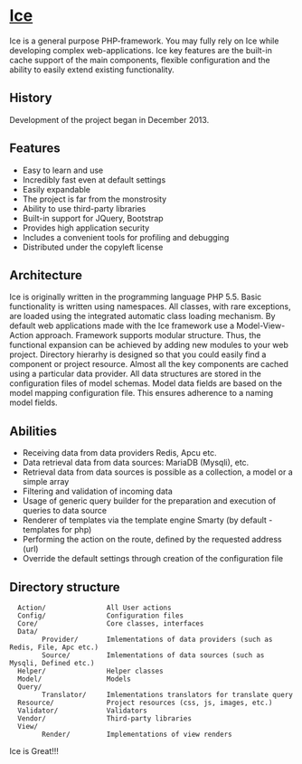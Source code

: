 [Ice](http://iceframework.net)
===

Ice is a general purpose PHP-framework.
You may fully rely on Ice while developing complex web-applications.
Ice key features are the built-in cache support of the main components,
flexible configuration and the ability to easily extend existing functionality.

History
-------------------

Development of the project began in December 2013.

Features
-------------------

* Easy to learn and use
* Incredibly fast even at default settings
* Easily expandable
* The project is far from the monstrosity
* Ability to use third-party libraries
* Built-in support for JQuery, Bootstrap
* Provides high application security
* Includes a convenient tools for profiling and debugging
* Distributed under the copyleft license

Architecture
-------------------

Ice is originally written in the programming language PHP 5.5. Basic functionality is written using namespaces.
All classes, with rare exceptions, are loaded using the integrated automatic class loading mechanism.
By default web applications made with the Ice framework use a Model-View-Action approach.
Framework supports modular structure. Thus, the functional expansion can be achieved by adding new modules to your web project.
Directory hierarhy is designed so that you could easily find a component or project resource.
Almost all the key components are cached using a particular data provider.
All data structures are stored in the configuration files of model schemas.
Model data fields are based on the model mapping configuration file.
This ensures adherence to a naming model fields.

Abilities
-------------------

* Receiving data from data providers Redis, Apcu etc.
* Data retrieval data from data sources: MariaDB (Mysqli), etc.
* Retrieval data from data sources is possible as a collection, a model or a simple array
* Filtering and validation of incoming data
* Usage of generic query builder for the preparation and execution of queries to data source
* Renderer of templates via the template engine Smarty (by default - templates for php)
* Performing the action on the route, defined by the requested address (url)
* Override the default settings through creation of the configuration file

Directory structure
-------------------

      Action/               All User actions
      Config/               Configuration files
      Core/                 Core classes, interfaces
      Data/
            Provider/       Imlementations of data providers (such as Redis, File, Apc etc.)
            Source/         Imlementations of data sources (such as Mysqli, Defined etc.)
      Helper/               Helper classes
      Model/                Models
      Query/
            Translator/     Imlementations translators for translate query
      Resource/             Project resources (css, js, images, etc.)
      Validator/            Validators
      Vendor/               Third-party libraries
      View/
            Render/         Implementations of view renders


Ice is Great!!!
